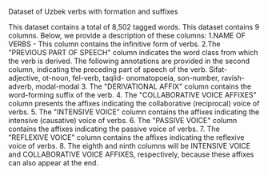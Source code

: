 Dataset of Uzbek verbs with formation and suffixes

This dataset contains a total of 8,502 tagged words. This dataset contains 9 columns. Below, we provide a description of these columns: 
1.NAME OF VERBS - This column contains the infinitive form of verbs.
2.The "PREVIOUS PART OF SPEECH" column indicates the word class from which the verb is derived. The following annotations are provided in the second column, indicating the preceding part of speech of the verb. Sifat- adjective, ot-noun, fel-verb, taqlid- onomatopoeia, son-number, ravish-adverb, modal-modal
3. The "DERIVATIONAL AFFIX" column contains the word-forming suffix of the verb.
4. The "COLLABORATIVE VOICE AFFIXES" column presents the affixes indicating the collaborative (reciprocal) voice of verbs.
5. The "INTENSIVE VOICE" column contains the affixes indicating the intensive (causative) voice of verbs.
6. The "PASSIVE VOICE" column contains the affixes indicating the passive voice of verbs.
7. The "REFLEXIVE VOICE" column contains the affixes indicating the reflexive voice of verbs.
8. The eighth and ninth columns will be INTENSIVE VOICE and COLLABORATIVE VOICE AFFIXES, respectively, because these affixes can also appear at the end.

